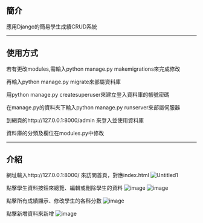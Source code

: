 ## 簡介

應用Django的簡易學生成績CRUD系統
___
## 使用方式


若有更改modules,需輸入python manage.py makemigrations來完成修改

再輸入python manage.py migrate來部屬資料庫

用python manage.py createsuperuser來建立登入資料庫的帳號密碼

在manage.py的資料夾下輸入python manage.py runserver來部屬伺服器

到網頁的http://127.0.0.1:8000/admin 來登入並使用資料庫

資料庫的分類及欄位在modules.py中修改
___
## 介紹

網址輸入http://127.0.0.1:8000/ 來訪問首頁，對應index.html
![Untitled1](https://github.com/NAre3/djangofinal/assets/62021701/4965ae55-5449-4a22-8400-8e03d7f0db7a)

點擊學生資料按鈕來總覽、編輯或刪除學生的資料
![image](https://github.com/NAre3/djangofinal/assets/62021701/1f13f9a6-7562-4e37-beef-21d286d87302)
![image](https://github.com/NAre3/djangofinal/assets/62021701/bc0c7f04-a28a-4bd6-b3a3-4d26357cfb4d)


點擊所有成績顯示、修改學生的各科分數
![image](https://github.com/NAre3/djangofinal/assets/62021701/52786fff-cc34-4884-9fed-91b1a8fe634f)

點擊新增資料來新增
![image](https://github.com/NAre3/djangofinal/assets/62021701/bdbf4e5b-f047-44a7-93f5-51b82951dcde)
